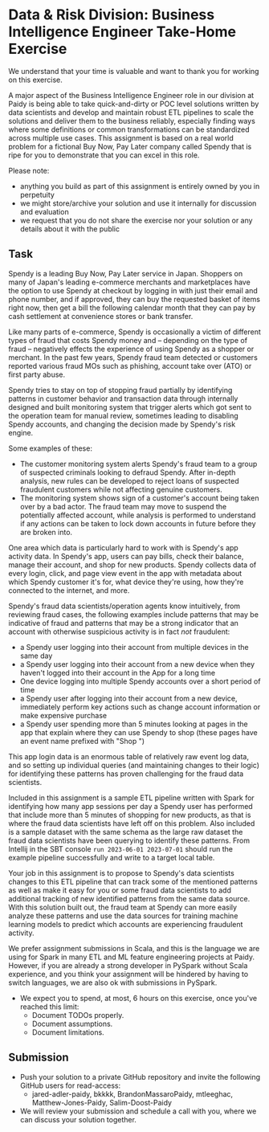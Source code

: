 # Data & Risk Division: Business Intelligence Engineer Take-Home Exercise

We understand that your time is valuable and want to thank you for working on this exercise.

A major aspect of the Business Intelligence Engineer role in our division at Paidy is being able to take quick-and-dirty or POC level solutions written by data scientists and develop and maintain robust ETL pipelines to scale the solutions and deliver them to the business reliably, especially finding ways where some definitions or common transformations can be standardized across multiple use cases. This assignment is based on a real world problem for a fictional Buy Now, Pay Later company called Spendy that is ripe for you to demonstrate that you can excel in this role.

Please note:

- anything you build as part of this assignment is entirely owned by you in perpetuity
- we might store/archive your solution and use it internally for discussion and evaluation
- we request that you do not share the exercise nor your solution or any details about it with the public

## Task

Spendy is a leading Buy Now, Pay Later service in Japan. Shoppers on many of Japan's leading e-commerce merchants and marketplaces have the option to use Spendy at checkout by logging in with just their email and phone number, and if approved, they can buy the requested basket of items right now, then get a bill the following calendar month that they can pay by cash settlement at convenience stores or bank transfer.

Like many parts of e-commerce, Spendy is occasionally a victim of different types of fraud that costs Spendy money and – depending on the type of fraud – negatively effects the experience of using Spendy as a shopper or merchant. In the past few years, Spendy fraud team detected or customers reported various fraud MOs such as phishing, account take over (ATO) or first party abuse.

Spendy tries to stay on top of stopping fraud partially by identifying patterns in customer behavior and transaction data through internally designed and built monitoring system that trigger alerts which got sent to the operation team for manual review, sometimes leading to disabling Spendy accounts, and changing the decision made by Spendy's risk engine.

Some examples of these:
* The customer monitoring system alerts Spendy's fraud team to a group of suspected criminals looking to defraud Spendy. After in-depth analysis, new rules can be developed to reject loans of suspected fraudulent customers while not affecting genuine customers.
* The monitoring system shows sign of a customer's account being taken over by a bad actor. The fraud team may move to suspend the potentially affected account, while analysis is performed to understand if any actions can be taken to lock down accounts in future before they are broken into.

One area which data is particularly hard to work with is Spendy's app activity data. In Spendy's app, users can pay bills, check their balance, manage their account, and shop for new products. Spendy collects data of every login, click, and page view event in the app with metadata about which Spendy customer it's for, what device they're using, how they're connected to the internet, and more.

Spendy's fraud data scientists/operation agents know intuitively, from reviewing fraud cases, the following examples include patterns that may be indicative of fraud and patterns that may be a strong indicator that an account with otherwise suspicious activity is in fact *not* fraudulent:

- a Spendy user logging into their account from multiple devices in the same day
- a Spendy user logging into their account from a new device when they haven't logged into their account in the App for a long time
- One device logging into multiple Spendy accounts over a short period of time
- a Spendy user after logging into their account from a new device, immediately perform key actions such as change account information or make expensive purchase
- a Spendy user spending more than 5 minutes looking at pages in the app that explain where they can use Spendy to shop (these pages have an event name prefixed with "Shop ")

This app login data is an enormous table of relatively raw event log data, and so setting up individual queries (and maintaining changes to their logic) for identifying these patterns has proven challenging for the fraud data scientists.

Included in this assignment is a sample ETL pipeline written with Spark for identifying how many app sessions per day a Spendy user has performed that include more than 5 minutes of shopping for new products, as that is where the fraud data scientists have left off on this problem. Also included is a sample dataset with the same schema as the large raw dataset the fraud data scientists have been querying to identify these patterns. From Intellij in the SBT console `run 2023-06-01 2023-07-01` should run the example pipeline successfully and write to a target local table.

Your job in this assignment is to propose to Spendy's data scientists changes to this ETL pipeline that can track some of the mentioned patterns as well as make it easy for you or some fraud data scientists to add additional tracking of new identified patterns from the same data source. With this solution built out, the fraud team at Spendy can more easily analyze these patterns and use the data sources for training machine learning models to predict which accounts are experiencing fraudulent activity.

We prefer assignment submissions in Scala, and this is the language we are using for Spark in many ETL and ML feature engineering projects at Paidy. However, if you are already a strong developer in PySpark without Scala experience, and you think your assignment will be hindered by having to switch languages, we are also ok with submissions in PySpark.

- We expect you to spend, at most, 6 hours on this exercise, once you've reached this limit:
    - Document TODOs properly.
    - Document assumptions.
    - Document limitations.


## Submission

- Push your solution to a private GitHub repository and invite the following GitHub users for read-access:
    - jared-adler-paidy, bkkkk, BrandonMassaroPaidy, mtleeghac, Matthew-Jones-Paidy, Salim-Doost-Paidy
- We will review your submission and schedule a call with you, where we can discuss your solution together.